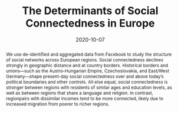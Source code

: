 ---
title: "The Determinants of Social
Connectedness in Europe"
collection: wps
link: /files/The-Determinants-of-Social-Connectedness-in-Europe.pdf
coauthors: Michael Bailey, Theresa Kuchler, Dominic Russel, Bogdan State, and Johannes Stroebel
date: 2020-10-07
outcome_prefix: 
outcome: Social Informatics 2020
outcome_link: https://link.springer.com/chapter/10.1007/978-3-030-60975-7_1
abstract: "We use de-identified and aggregated data from Facebook to study the structure of social networks across European regions. Social connectedness declines strongly in geographic distance and at country borders. Historical borders and unions—such as the Austro-Hungarian Empire, Czechoslovakia, and East/West Germany—shape present-day social connectedness over and above today’s political boundaries and other controls. All else equal, social connectedness is stronger between regions with residents of similar ages and education levels, as well as between regions that share a language and religion. In contrast, regionpairs with dissimilar incomes tend to be more connected, likely due to increased migration from poorer to richer regions."
press: <a href="https://research.fb.com/blog/2020/09/friendship-across-europe-how-geography-and-history-shape-social-networks/">Facebook Research</a>
data: <a href="https://github.com/social-connectedness-index/euro_sci">Replication Code</a> | <a href="https://arxiv.org/pdf/2007.12177.pdf">Online Appendix</a> | <a href="https://data.humdata.org/dataset/social-connectedness-index">SCI Data</a> | <a href="https://drew-johnston.com/files/social_connectedness_in_europe/slides.pdf">Slides</a>
---